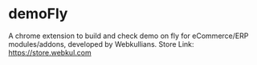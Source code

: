 # demoFly
A chrome extension to build and check demo on fly for eCommerce/ERP modules/addons, developed by Webkullians. Store Link: https://store.webkul.com

